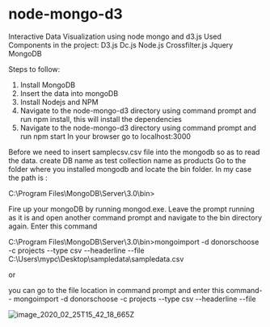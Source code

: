 # node-mongo-d3
Interactive Data Visualization using node mongo and d3.js
Used Components in the project:
D3.js
Dc.js
Node.js
Crossfilter.js
Jquery
MongoDB

Steps to follow:

1. Install MongoDB
2. Insert the data into mongoDB
3. Install Nodejs and NPM
4. Navigate to the node-mongo-d3 directory using command prompt and run npm install, this will install the dependencies
5. Navigate to the node-mongo-d3 directory using command prompt and run npm start
   In your browser go to localhost:3000
   
Before we need to insert samplecsv.csv file into the mongodb so as to read the data.
   create DB name as test 
   collection name as products
Go to the folder where you installed mongodb and locate the bin folder. In my case the path is :

C:\Program Files\MongoDB\Server\3.0\bin>

Fire up your mongoDB by running mongod.exe. Leave the prompt running as it is and open another command prompt and navigate to the bin directory again. Enter this command
 
C:\Program Files\MongoDB\Server\3.0\bin>mongoimport -d donorschoose -c projects --type csv --headerline --file C:\Users\mypc\Desktop\sampledata\sampledata.csv

or

you can go to the file location in command prompt and enter this command-- mongoimport -d donorschoose -c projects --type csv --headerline --file 
   
   
![image_2020_02_25T15_42_18_665Z](https://user-images.githubusercontent.com/32735357/75322942-d3826480-5899-11ea-9fcb-21cbdcd5d075.png)

